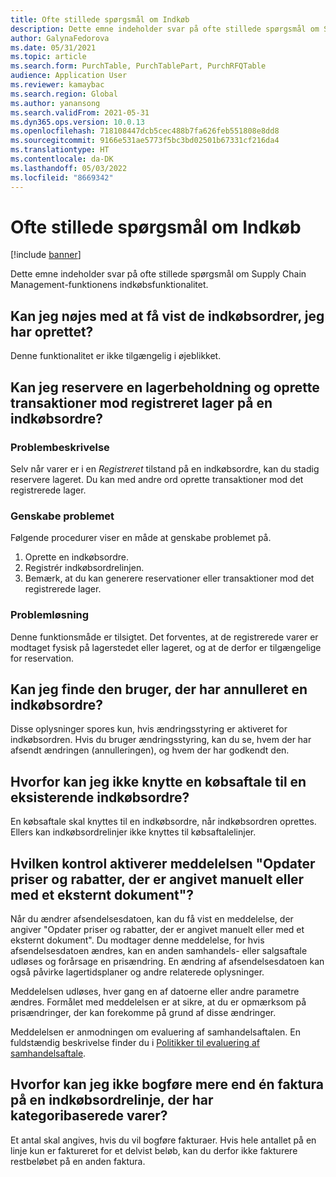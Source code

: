 ```yaml
---
title: Ofte stillede spørgsmål om Indkøb
description: Dette emne indeholder svar på ofte stillede spørgsmål om Supply Chain Management-funktionens indkøbsfunktionalitet
author: GalynaFedorova
ms.date: 05/31/2021
ms.topic: article
ms.search.form: PurchTable, PurchTablePart, PurchRFQTable
audience: Application User
ms.reviewer: kamaybac
ms.search.region: Global
ms.author: yanansong
ms.search.validFrom: 2021-05-31
ms.dyn365.ops.version: 10.0.13
ms.openlocfilehash: 718108447dcb5cec488b7fa626feb551808e8dd8
ms.sourcegitcommit: 9166e531ae5773f5bc3bd02501b67331cf216da4
ms.translationtype: HT
ms.contentlocale: da-DK
ms.lasthandoff: 05/03/2022
ms.locfileid: "8669342"
---
```

# <a name="procurement-faq"></a>Ofte stillede spørgsmål om Indkøb

[!include [banner](../includes/banner.md)]

Dette emne indeholder svar på ofte stillede spørgsmål om Supply Chain Management-funktionens indkøbsfunktionalitet.

## <a name="can-i-show-only-purchase-orders-that-i-created"></a>Kan jeg nøjes med at få vist de indkøbsordrer, jeg har oprettet?

Denne funktionalitet er ikke tilgængelig i øjeblikket.

## <a name="can-i-reserve-inventory-and-create-transactions-against-registered-inventory-on-a-purchase-order"></a>Kan jeg reservere en lagerbeholdning og oprette transaktioner mod registreret lager på en indkøbsordre?

### <a name="issue-description"></a>Problembeskrivelse

Selv når varer er i en *Registreret* tilstand på en indkøbsordre, kan du stadig reservere lageret. Du kan med andre ord oprette transaktioner mod det registrerede lager.

### <a name="reproduce-the-issue"></a>Genskabe problemet

Følgende procedurer viser en måde at genskabe problemet på.

1. Oprette en indkøbsordre.
2. Registrér indkøbsordrelinjen.
3. Bemærk, at du kan generere reservationer eller transaktioner mod det registrerede lager.

### <a name="issue-resolution"></a>Problemløsning

Denne funktionsmåde er tilsigtet. Det forventes, at de registrerede varer er modtaget fysisk på lagerstedet eller lageret, og at de derfor er tilgængelige for reservation.

## <a name="can-i-find-the-user-who-canceled-a-purchase-order"></a>Kan jeg finde den bruger, der har annulleret en indkøbsordre?

Disse oplysninger spores kun, hvis ændringsstyring er aktiveret for indkøbsordren. Hvis du bruger ændringsstyring, kan du se, hvem der har afsendt ændringen (annulleringen), og hvem der har godkendt den.

## <a name="why-cant-i-link-a-purchase-agreement-to-an-existing-purchase-order"></a>Hvorfor kan jeg ikke knytte en købsaftale til en eksisterende indkøbsordre?

En købsaftale skal knyttes til en indkøbsordre, når indkøbsordren oprettes. Ellers kan indkøbsordrelinjer ikke knyttes til købsaftalelinjer.

## <a name="what-check-triggers-the-update-prices-and-discounts-entered-manually-or-external-document-message"></a>Hvilken kontrol aktiverer meddelelsen "Opdater priser og rabatter, der er angivet manuelt eller med et eksternt dokument"?

Når du ændrer afsendelsesdatoen, kan du få vist en meddelelse, der angiver "Opdater priser og rabatter, der er angivet manuelt eller med et eksternt dokument". Du modtager denne meddelelse, for hvis afsendelsesdatoen ændres, kan en anden samhandels- eller salgsaftale udløses og forårsage en prisændring. En ændring af afsendelsesdatoen kan også påvirke lagertidsplaner og andre relaterede oplysninger.

Meddelelsen udløses, hver gang en af datoerne eller andre parametre ændres. Formålet med meddelelsen er at sikre, at du er opmærksom på prisændringer, der kan forekomme på grund af disse ændringer.

Meddelelsen er anmodningen om evaluering af samhandelsaftalen. En fuldstændig beskrivelse finder du i [Politikker til evaluering af samhandelsaftale](/dynamicsax-2012/appuser-itpro/trade-agreement-evaluation-policies-white-paper).

## <a name="why-cant-i-post-more-than-one-invoice-for-a-purchase-order-line-that-has-category-based-items"></a>Hvorfor kan jeg ikke bogføre mere end én faktura på en indkøbsordrelinje, der har kategoribaserede varer?

Et antal skal angives, hvis du vil bogføre fakturaer. Hvis hele antallet på en linje kun er faktureret for et delvist beløb, kan du derfor ikke fakturere restbeløbet på en anden faktura.
